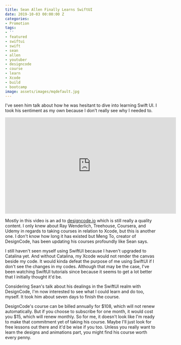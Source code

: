 ```yaml
---
title: Sean Allen Finally Learns SwiftUI
date: 2019-10-03 00:00:00 Z
categories:
- Promotion
tags:
- ''
- featured
- swiftui
- swift
- sean
- allen
- youtuber
- designcode
- course
- learn
- Xcode
- build
- bootcamp
image: assets/images/mqdefault.jpg
---
```


I've seen him talk about how he was hesitant to dive into learning Swift UI. I took his sentiment as my own because I don't really see why I needed to. 

<iframe width="560" height="315" src="https://www.youtube.com/embed/i7o76KejmQE" frameborder="0" allow="accelerometer; autoplay; encrypted-media; gyroscope; picture-in-picture" allowfullscreen></iframe>

Mostly in this video is an ad to [designcode.io][dc] which is still really a quality content. I only knew about Ray Wenderlich, Treehouse, Coursera, and Udemy in regards to taking courses in relation to Xcode, but this is another one. I don't know how long it has existed but Meng To, creator of DesignCode, has been updating his courses profoundly like Sean says. 

I still haven't seen myself using SwiftUI because I haven't upgraded to Catalina yet. And without Catalina, my Xcode would not render the canvas beside my code. It would kinda defeat the purpose of me using SwiftUI if I don't see the changes in my codes. Although that may be the case, I've been watching SwiftUI tutorials since because it seems to get a lot better that I initially thought it'd be.

Considering Sean's talk about his dealings in the SwiftUI realm with DesignCode, I'm now interested to see what I could learn and do too, myself. It took him about seven days to finish the course.

DesignCode's course can be billed annually for $108, which will not renew automatically. But if you choose to subscribe for one month, it would cost you $15, which will renew monthly. So for me, it doesn't look like I'm ready to make that commitment yet of taking his course. Maybe I'll just look for free lessons out there and it'd be wise if you too. Unless you really want to learn the designs and animations part, you might find his course worth every penny.  

[dc]: https://designcode.io/

